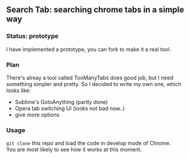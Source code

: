 
Search Tab: searching chrome tabs in a simple way
------

### Status: prototype

I have implemented a prototype, you can fork to make it a real tool.

### Plan

There's alreay a tool called TooManyTabs does good job, but I need something simpler and pretty.
So I decided to write my own one, which looks like:

* Sublime's GotoAnything (partly done)
* Opera tab switching UI (looks not bad now..)
* give more options

### Usage

`git clone` this repo and load the code in develop mode of Chrome.  
You are most likely to see how it works at this moment.